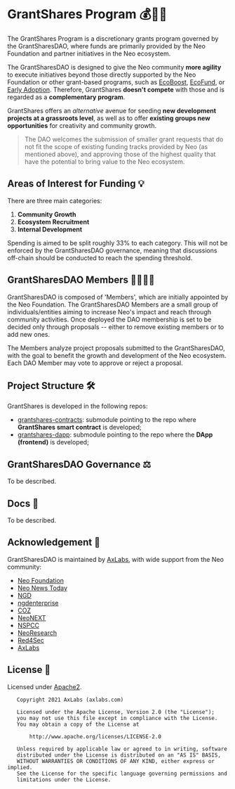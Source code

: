 # GrantShares Program 💰🚀💚

The GrantShares Program is a discretionary grants program governed by the GrantSharesDAO, where
funds are primarily provided by the Neo Foundation and partner initiatives in the Neo ecosystem.

The GrantSharesDAO is designed to give the Neo community **more agility** to execute initiatives
beyond those directly supported by the Neo Foundation or other grant-based programs,
such as [EcoBoost](https://neo.org/eco#ecoboost), [EcoFund](https://neo.org/eco#ecofund),
or [Early Adoption](https://neo.org/eco#earlyadoption). Therefore, GrantShares **doesn't compete** with
those and is regarded as a **complementary program**.

GrantShares offers an *alternative* avenue for seeding **new development projects at a grassroots
level**, as well as to offer **existing groups new opportunities** for creativity and community growth.

> The DAO welcomes the submission of smaller grant requests that do not fit the scope of
> existing funding tracks provided by Neo (as mentioned above), and approving those of the
> highest quality that have the potential to bring value to the Neo ecosystem.

## Areas of Interest for Funding 💡

There are three main categories:

1. **Community Growth**
2. **Ecosystem Recruitment**
3. **Internal Development**

Spending is aimed to be split roughly 33% to each category. This will not be enforced by the
GrantSharesDAO governance, meaning that discussions off-chain should be conducted to reach the
spending threshold.

## GrantSharesDAO Members 👨‍👩‍👧‍👦

GrantSharesDAO is composed of 'Members', which are initially appointed by the Neo Foundation. The
GrantSharesDAO Members are a small group of individuals/entities aiming to increase Neo's impact
and reach through community activities. Once deployed the DAO membership is set to be decided
only through proposals -- either to remove existing members or to add new ones.

The Members analyze project proposals submitted to the GrantSharesDAO, with the goal to benefit
the growth and development of the Neo ecosystem. Each DAO Member may vote to approve or reject a proposal.

## Project Structure 🛠

GrantShares is developed in the following repos:

- [grantshares-contracts](https://github.com/AxLabs/grantshares-contracts): submodule pointing to the repo where **GrantShares smart contract** is developed;
- [grantshares-dapp](https://github.com/AxLabs/grantshares-dapp): submodule pointing to the repo where the **DApp (frontend)** is developed;

## GrantSharesDAO Governance ‍⚖️

To be described.

## Docs 📄

To be described.

## Acknowledgement 🙏

GrantSharesDAO is maintained by [AxLabs](https://axlabs.com), with wide support from the Neo community:

- [Neo Foundation](https://neo.org)
- [Neo News Today](https://neonewstoday.com)
- [NGD](https://github.com/neo-ngd)
- [ngdenterprise](https://ngdenterprise.com)
- [COZ](https://coz.io)
- [NeoNEXT](https://neonext.io)
- [NSPCC](https://www.nspcc.ru/en/)
- [NeoResearch](https://neoresearch.io)
- [Red4Sec](https://red4sec.com)
- [AxLabs](https://axlabs.com)

## License 📃

Licensed under [Apache2](http://www.apache.org/licenses/LICENSE-2.0).

```
   Copyright 2021 AxLabs (axlabs.com)

   Licensed under the Apache License, Version 2.0 (the "License");
   you may not use this file except in compliance with the License.
   You may obtain a copy of the License at

       http://www.apache.org/licenses/LICENSE-2.0

   Unless required by applicable law or agreed to in writing, software
   distributed under the License is distributed on an "AS IS" BASIS,
   WITHOUT WARRANTIES OR CONDITIONS OF ANY KIND, either express or implied.
   See the License for the specific language governing permissions and
   limitations under the License.
```
